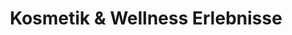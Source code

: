 ---
title: "Kosmetik & Wellness Erlebnisse"
url: /euskirchen/kosmetik-und-wellness-erlebnisse/
shop: Kosmetik
---